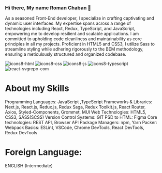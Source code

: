 ### Hi there, My name Roman Chaban 👋
As a seasoned Front-End developer, I specialize in crafting captivating and dynamic user interfaces. My expertise spans across a range of technologies including React, Redux, TypeScript, and JavaScript, empowering me to develop resilient and scalable applications. I am committed to upholding code cleanliness and maintainability as core principles in all my projects. Proficient in HTML5 and CSS3, I utilize Sass to streamline styling while adhering rigorously to the BEM methodology, ensuring a meticulously structured and organized codebase.

![icons8-html](https://github.com/Chaban1001/Chaban1001/assets/137433410/34189f70-2558-4b99-8a70-bab55c08e075)
![icons8-css](https://github.com/Chaban1001/Chaban1001/assets/137433410/9321ec34-2f6c-436e-b464-e792f51df06b)
![icons8-js](https://github.com/Chaban1001/Chaban1001/assets/137433410/8c19afc3-d964-4eb7-805f-f3ed3a74b3fc)
![icons8-typescript](https://github.com/Chaban1001/Chaban1001/assets/137433410/b9b0d40b-1402-47d1-8603-9504613ff87d)
![react-svgrepo-com](https://github.com/Chaban1001/Chaban1001/assets/137433410/666e02e0-6da2-42b1-96a9-a45362603c18)

# About my Skills
Programming Languages: 
JavaScript ,TypeScript
Frameworks & Libraries: 
Next.js,  React.js, Redux.js,  Redux Saga,
Redux Toolkit.js,  React Router, Axios,
Styled-Components,  Grommet,  MUI
Web Technologies: 
HTML5,  CSS3,  SASS(SCSS)
Version Control Systems: GIT
PSD to HTML: Figma
Core technologies: 
REST API,  Browser API
Package Managers: npm,  Yarn
Packer: Webpack
Basics: 
ESLint,  VSCode, Chrome DevTools,
React DevTools, Redux DevTools

# Foreign Language: 
ENGLISH (Intermediate)
